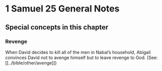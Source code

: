# 1 Samuel 25 General Notes
## Special concepts in this chapter

### Revenge
When David decides to kill all of the men in Nabal’s household, Abigail convinces David not to avenge himself but to leave revenge to God. (See: [[../bible/other/avenge]])
